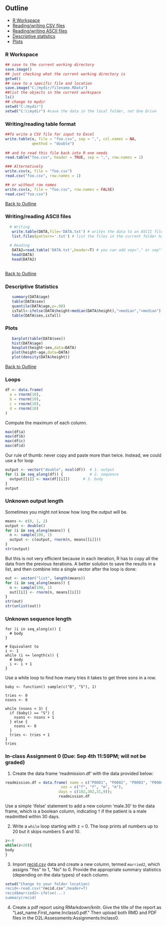 
<div id="Outline" />

## Outline
  * [R Workspace](#workspace) 
  * [Reading/writing CSV files](#read-write-csv) 
  * [Reading/writing ASCII files](#read-write) 
  * [Descriptive statistics](#descriptives)
  * [Plots](#plots) 
    
<div id="workspace" />

### R Workspace
```R
## save to the current working directory
save.image()
## just checking what the current working directory is
getwd()
## save to a specific file and location
save.image("C:/mydir/filename.RData")
##list the objects in the current workspace
ls()  
## change to mydir
setwd("C:/mydir")   
setwd("C:\\mydir") #save the data in the local folder, not One Drive
```

<div id="read-write-csv" />

### Writing/reading table format
```R
##To write a CSV file for input to Excel 
write.table(x, file = "foo.csv", sep = ",", col.names = NA,
            qmethod = "double")
           
## and to read this file back into R one needs
read.table("foo.csv", header = TRUE, sep = ",", row.names = 1)

### Alternatively
write.csv(x, file = "foo.csv")
read.csv("foo.csv", row.names = 1)

## or without row names
write.csv(x, file = "foo.csv", row.names = FALSE)
read.csv("foo.csv")
```
 [Back to Outline](#Outline)
 <div id="read-write" />
 
        
### Writing/reading ASCII files
```R
  # Writing
   write.table(DATA,file='DATA.txt') # writes the data to an ASCII file
   list.files(pattern='.txt') # list the files in the current folder having *.txt in the name.
  
  # Reading
   DATA2=read.table('DATA.txt',header=T) # you can add sep="," or sep"\t" for comma and tab-spearated files, respectively
   head(DATA)
   head(DATA2)
   
```
[Back to Outline](#Outline)

<div id="descriptives" />

### Descriptive Statistics

```R
   summary(DATA$age)
   table(DATA$sex)
   quantile(DATA$age,p=.08)
   isTall<-ifelse(DATA$height>median(DATA$height),">median","<median")
   table(DATA$sex,isTall)
```

<div id="plots" />

### Plots
```r
   barplot(table(DATA$sex))
   hist(DATA$age)
   boxplot(height~sex,data=DATA)
   plot(height~age,data=DATA)
   plot(density(DATA$height))
```
[Back to Outline](#Outline)

### Loops

```r
df <- data.frame(
  a = rnorm(10),
  b = rnorm(10),
  c = rnorm(10),
  d = rnorm(10)
)
```

Compute the maximum of each column. 
```r
max(df$a)
max(df$b)
max(df$c)
max(df$d)
```

Our rule of thumb: never copy and paste more than twice. Instead, we could use a for loop

```r
output <- vector("double", ncol(df))  # 1. output
for (i in seq_along(df)) {            # 2. sequence
  output[[i]] <- max(df[[i]])      # 3. body
}
output
```
### Unknown output length
Sometimes you might not know how long the output will be. 

```r
means <- c(0, 1, 2)
output <- double()
for (i in seq_along(means)) {
  n <- sample(100, 1)
  output <- c(output, rnorm(n, means[[i]]))
}
str(output)
```
But this is not very efficient because in each iteration,  R has to copy all the data from the previous iterations. 
A better solution to save the results in a list, and then combine into a single vector after the loop is done:

```r
out <- vector("list", length(means))
for (i in seq_along(means)) {
  n <- sample(100, 1)
  out[[i]] <- rnorm(n, means[[i]])
}
str(out)
str(unlist(out))
```
### Unknown sequence length

```{r}
for (i in seq_along(x)) {
  # body
}

# Equivalent to
i <- 1
while (i <= length(x)) {
  # body
  i <- i + 1 
}
```

Use a while loop to find how many tries it takes to get three sons in a row.

```{r}
baby <- function() sample(c("D", "S"), 1)

tries <- 0
nsons <- 0

while (nsons < 3) {
  if (baby() == "S") {
    nsons <- nsons + 1
  } else {
    nsons <- 0
  }
  tries <- tries + 1
}
tries
```


### In-class Assignment 0 (Due: Sep 4th 11:59PM; will not be graded)

1.  Create the data frame ‘readmission.df’ with the data provided below:

```r
readmission.df = data.frame( name = c("P0001", "P0002", "P0003", "P0004"),
                         sex = c("f", "f", "m", "m"), 
                        days = c(102,302,31,9)); 
                        readmission.df
```
Use a simple ‘ifelse’ statement to add a new column ‘male.30’ to the data frame,  which is a boolean column, indicating `T` if the patient is a male readmitted within  30 days.

2. Write a `while` loop starting with z = 0.  The loop prints all numbers up to 20 but it skips numbers 5 and 10.
```r
z<-0
while(z<20){
body
}
```
3. Import [recid.csv](https://app.box.com/s/5glnpw5iia8fwgzquevym91a3rsfye9e) data and create a new column, termed `married2`, which assigns  "Yes" to 1,  "No" to 0. Provide the appropriate summary statistics (depending on the data types) of each column. 
```r
setwd("Change to your folder location)
recid<-read.csv("recid.csv",header=T)
recid$married2<-ifelse(...)
summary(recid)
```


4. Create  a pdf report  using RMarkdown/knitr. 
Give the title of the report as "Last_name.First_name.Inclass0.pdf."
Then upload both RMD and PDF files in the D2L:Assessments:Assignments:Inclass0.
